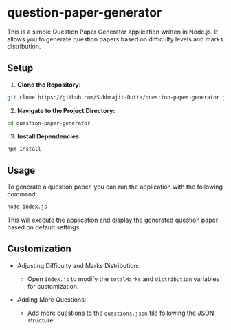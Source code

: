 # question-paper-generator
This is a simple Question Paper Generator application written in Node.js. It allows you to generate question papers based on difficulty levels and marks distribution.

## Setup

1. **Clone the Repository:**
```bash
git clone https://github.com/Subhrajit-Dutta/question-paper-generator.git
```
2. **Navigate to the Project Directory:**
```bash
cd question-paper-generator
```
3. **Install Dependencies:**
```bash
npm install
```
## Usage
To generate a question paper, you can run the application with the following command:
```bash
node index.js
```
This will execute the application and display the generated question paper based on default settings.
## Customization
* Adjusting Difficulty and Marks Distribution:
  * Open `index.js` to modify the `totalMarks` and `distribution` variables for customization.

* Adding More Questions:
  * Add more questions to the `questions.json` file following the JSON structure.
